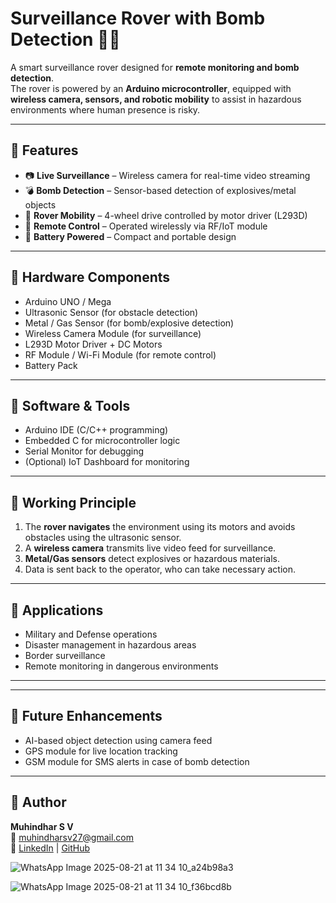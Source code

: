 # Surveillance Rover with Bomb Detection 🚨🤖

A smart surveillance rover designed for **remote monitoring and bomb detection**.  
The rover is powered by an **Arduino microcontroller**, equipped with **wireless camera, sensors, and robotic mobility** to assist in hazardous environments where human presence is risky.  

---

## 🔹 Features
- 📷 **Live Surveillance** – Wireless camera for real-time video streaming  
- 💣 **Bomb Detection** – Sensor-based detection of explosives/metal objects  
- 🚗 **Rover Mobility** – 4-wheel drive controlled by motor driver (L293D)  
- 📡 **Remote Control** – Operated wirelessly via RF/IoT module  
- 🔋 **Battery Powered** – Compact and portable design  

---

## 🔹 Hardware Components
- Arduino UNO / Mega  
- Ultrasonic Sensor (for obstacle detection)  
- Metal / Gas Sensor (for bomb/explosive detection)  
- Wireless Camera Module (for surveillance)  
- L293D Motor Driver + DC Motors  
- RF Module / Wi-Fi Module (for remote control)  
- Battery Pack  

---

## 🔹 Software & Tools
- Arduino IDE (C/C++ programming)  
- Embedded C for microcontroller logic  
- Serial Monitor for debugging  
- (Optional) IoT Dashboard for monitoring  

---

## 🔹 Working Principle
1. The **rover navigates** the environment using its motors and avoids obstacles using the ultrasonic sensor.  
2. A **wireless camera** transmits live video feed for surveillance.  
3. **Metal/Gas sensors** detect explosives or hazardous materials.  
4. Data is sent back to the operator, who can take necessary action.  

---

## 🔹 Applications
- Military and Defense operations  
- Disaster management in hazardous areas  
- Border surveillance  
- Remote monitoring in dangerous environments  

---
---

## 🔹 Future Enhancements
- AI-based object detection using camera feed  
- GPS module for live location tracking  
- GSM module for SMS alerts in case of bomb detection  

---

## 🔹 Author
**Muhindhar S V**  
📧 muhindharsv27@gmail.com  
📌 [LinkedIn](linkedin.com/in/muhindhar-s-v) | [GitHub](https://github.com/Muhindhar)  


![WhatsApp Image 2025-08-21 at 11 34 10_a24b98a3](https://github.com/user-attachments/assets/1379e300-f206-4784-ade5-4f73db469187)

![WhatsApp Image 2025-08-21 at 11 34 10_f36bcd8b](https://github.com/user-attachments/assets/0429d444-196f-48bd-a8e8-f83f85358291)
